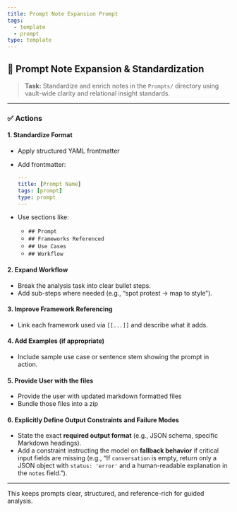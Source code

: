 ```yaml
---
title: Prompt Note Expansion Prompt
tags:
  - template
  - prompt
type: template
---
```


<!-- @format -->

## 🎯 Prompt Note Expansion & Standardization

> **Task:** Standardize and enrich notes in the `Prompts/` directory using vault-wide
> clarity and relational insight standards.

---

### ✅ Actions

#### 1. Standardize Format

- Apply structured YAML frontmatter
- Add frontmatter:

  ```yaml
  ---
  title: [Prompt Name]
  tags: [prompt]
  type: prompt
  ---
  ```

- Use sections like:
    - `## Prompt`
    - `## Frameworks Referenced`
    - `## Use Cases`
    - `## Workflow`

#### 2. Expand Workflow

- Break the analysis task into clear bullet steps.
- Add sub-steps where needed (e.g., “spot protest → map to style”).

#### 3. Improve Framework Referencing

- Link each framework used via `[[...]]` and describe what it adds.

#### 4. Add Examples (if appropriate)

- Include sample use case or sentence stem showing the prompt in action.

#### 5. Provide User with the files

- Provide the user with updated markdown formatted files
- Bundle those files into a zip

#### 6. Explicitly Define Output Constraints and Failure Modes

- State the exact **required output format** (e.g., JSON schema, specific Markdown
  headings).
- Add a constraint instructing the model on **fallback behavior** if critical input
  fields are missing (e.g., “If `conversation` is empty, return only a JSON object with
  `status: 'error'` and a human-readable explanation in the `notes` field.”).

---

This keeps prompts clear, structured, and reference-rich for guided analysis.
